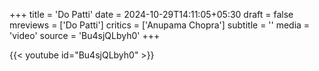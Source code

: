 +++
title = 'Do Patti'
date = 2024-10-29T14:11:05+05:30
draft = false
mreviews = ['Do Patti']
critics = ['Anupama Chopra']
subtitle = ''
media = 'video'
source = 'Bu4sjQLbyh0'
+++

{{< youtube id="Bu4sjQLbyh0" >}}
